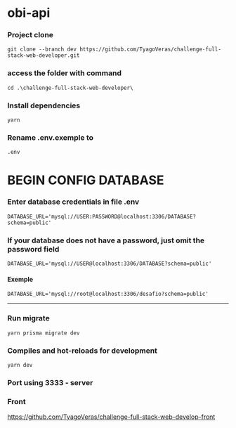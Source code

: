 # obi-api

### Project clone 
````
git clone --branch dev https://github.com/TyagoVeras/challenge-full-stack-web-developer.git
````
### access the folder with command

```
cd .\challenge-full-stack-web-developer\
```


### Install dependencies
```
yarn
```

### Rename .env.exemple to
```
.env
```
# BEGIN CONFIG DATABASE

### Enter database credentials in file .env
```
DATABASE_URL='mysql://USER:PASSWORD@localhost:3306/DATABASE?schema=public'
```

### If your database does not have a password, just omit the password field 
```
DATABASE_URL='mysql://USER@localhost:3306/DATABASE?schema=public'
```
#### Exemple
```
DATABASE_URL='mysql://root@localhost:3306/desafio?schema=public'

```

--------------------------------------

### Run migrate
```
yarn prisma migrate dev
```


### Compiles and hot-reloads for development
```
yarn dev
```
### Port using 3333 - server

### Front
https://github.com/TyagoVeras/challenge-full-stack-web-develop-front
